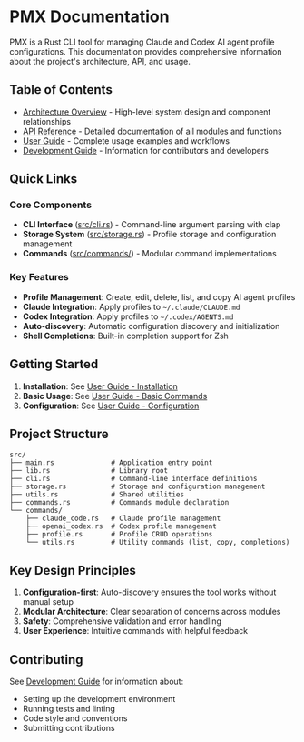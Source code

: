 # PMX Documentation

PMX is a Rust CLI tool for managing Claude and Codex AI agent profile configurations. This documentation provides comprehensive information about the project's architecture, API, and usage.

## Table of Contents

- [Architecture Overview](./architecture.md) - High-level system design and component relationships
- [API Reference](./api.md) - Detailed documentation of all modules and functions
- [User Guide](./user-guide.md) - Complete usage examples and workflows
- [Development Guide](./development.md) - Information for contributors and developers

## Quick Links

### Core Components

- **CLI Interface** ([src/cli.rs](../src/cli.rs)) - Command-line argument parsing with clap
- **Storage System** ([src/storage.rs](../src/storage.rs)) - Profile storage and configuration management
- **Commands** ([src/commands/](../src/commands/)) - Modular command implementations

### Key Features

- **Profile Management**: Create, edit, delete, list, and copy AI agent profiles
- **Claude Integration**: Apply profiles to `~/.claude/CLAUDE.md`
- **Codex Integration**: Apply profiles to `~/.codex/AGENTS.md`
- **Auto-discovery**: Automatic configuration discovery and initialization
- **Shell Completions**: Built-in completion support for Zsh

## Getting Started

1. **Installation**: See [User Guide - Installation](./user-guide.md#installation)
2. **Basic Usage**: See [User Guide - Basic Commands](./user-guide.md#basic-commands)
3. **Configuration**: See [User Guide - Configuration](./user-guide.md#configuration)

## Project Structure

```
src/
├── main.rs              # Application entry point
├── lib.rs               # Library root
├── cli.rs               # Command-line interface definitions
├── storage.rs           # Storage and configuration management
├── utils.rs             # Shared utilities
├── commands.rs          # Commands module declaration
└── commands/
    ├── claude_code.rs   # Claude profile management
    ├── openai_codex.rs  # Codex profile management
    ├── profile.rs       # Profile CRUD operations
    └── utils.rs         # Utility commands (list, copy, completions)
```

## Key Design Principles

1. **Configuration-first**: Auto-discovery ensures the tool works without manual setup
2. **Modular Architecture**: Clear separation of concerns across modules
3. **Safety**: Comprehensive validation and error handling
4. **User Experience**: Intuitive commands with helpful feedback

## Contributing

See [Development Guide](./development.md) for information about:
- Setting up the development environment
- Running tests and linting
- Code style and conventions
- Submitting contributions